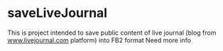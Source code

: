 # saveLiveJournal
This is project intended to save public content of live journal (blog from www.livejournal.com platform) into FB2 format
Need more info

